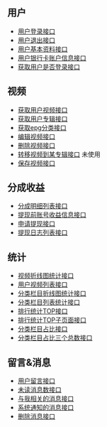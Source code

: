 用户
----------

  - [用户登录接口](pgc/login.md) 
  - [用户退出接口](pgc/logout.md)
  - [用户基本资料接口](pgc/user_info.md) 
  - [用户银行卡账户信息接口](pgc/account_info.md) 
  - [获取用户是否登录接口](pgc/login_status.md)

视频
----------

  - [获取用户视频接口](pgc/video_list.md)
  - [获取用户专辑接口](pgc/album_list.md)
  - [获取epg分类接口](pgc/epg_category_list.md)
  - [编辑视频接口](pgc/video_update.md)
  - [删除视频接口](pgc/video_delete.md)
  - [转移视频到某专辑接口](pgc/video_move_to_album.md) 未使用
  - [保存视频接口](pgc/video_save_channel.md)

分成收益
----------

  - [分成明细列表接口](pgc/income.md) 
  - [提现前账号收益信息接口](pgc/income_info.md) 
  - [申请提现接口](pgc/apply_for_cash.md) 
  - [提现日志列表接口](pgc/withdraw_list.md)

统计
----------

  - [视频折线图统计接口](pgc/video-line-chart.md) 
  - [用户视频列表接口](pgc/video-list.md) 
  - [分类栏目折线图统计接口](pgc/category-line-chart.md) 
  - [分类栏目列表统计接口](pgc/category-list.md) 
  - [排行统计TOP接口](pgc/video-top.md) 
  - [排行统计TOP子页面接口](pgc/video-top-detail.md) 
  - [分类栏目占比接口](pgc/category-ratio.md) 
  - [分类栏目占比三个总数接口](pgc/category-summary-data.md)

留言&消息
----------

  - [用户留言接口](pgc/public-leave-message.md) 
  - [未读消息数接口](pgc/message-unread.md)
  - [与我相关的消息接口](pgc/message-at-me.md) 
  - [系统通知的消息接口](pgc/message-at-system.md) 
  - [删除消息接口](pgc/message-delete.md) 

 
